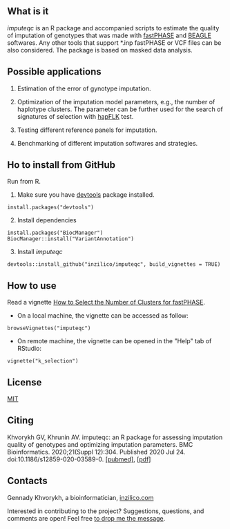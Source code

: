 What is it
----------

*imputeqc* is an R package and accompanied scripts to estimate the quality of imputation of genotypes that was made with [fastPHASE](http://scheet.org/software.html) and [BEAGLE](https://faculty.washington.edu/browning/beagle/beagle.html) softwares. Any other tools that support *.inp fastPHASE or VCF files can be also considered. The package is based on masked data analysis. 

Possible applications
---------------------

1. Estimation of the error of gynotype imputation.

2. Optimization of the imputation model parameters, e.g., the number of haplotype clusters. The parameter can be further used for the search of signatures of selection with [hapFLK](https://forge-dga.jouy.inra.fr/projects/hapflk) test.

3. Testing different reference panels for imputation.

4. Benchmarking of different imputation softwares and strategies.

Ho to install from GitHub
--------------------------

Run from R.

1. Make sure you have [devtools](https://github.com/r-lib/devtools) package installed. 

```
install.packages("devtools")
```

2. Install dependencies

```
install.packages("BiocManager")
BiocManager::install("VariantAnnotation")
```

3. Install *imputeqc*

```
devtools::install_github("inzilico/imputeqc", build_vignettes = TRUE)
```

How to use
----------

Read a vignette [How to Select the Number of Clusters for fastPHASE](https://htmlpreview.github.io/?https://github.com/inzilico/imputeqc/blob/master/vignettes/k_selection.html). 

* On a local machine, the vignette can be accessed as follow: 
```
browseVignettes("imputeqc")
```    
* On remote machine, the vignette can be opened in the "Help" tab of RStudio:
```
vignette("k_selection")
```

License
-------
[MIT](https://en.wikipedia.org/wiki/MIT_License)

Citing
------
Khvorykh GV, Khrunin AV. imputeqc: an R package for assessing imputation quality of genotypes and optimizing imputation parameters. BMC Bioinformatics. 2020;21(Suppl 12):304. Published 2020 Jul 24. doi:10.1186/s12859-020-03589-0. [\[pubmed\]](https://pubmed.ncbi.nlm.nih.gov/32703240/), [\[pdf\]](https://bmcbioinformatics.biomedcentral.com/track/pdf/10.1186/s12859-020-03589-0)

Contacts
--------
Gennady Khvorykh, a bioinformatician, [inzilico.com](http://inzilico.com)

Interested in contributing to the project? Suggestions, questions, and comments are open! Feel free [to drop me the message](http://www.inzilico.com/contacts/).
